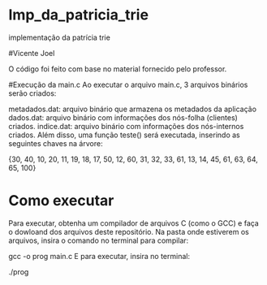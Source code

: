 # Imp_da_patricia_trie
implementação da patrícia trie

#Vicente Joel

O código foi feito com base no material fornecido pelo professor.

#Execução da main.c
Ao executar o arquivo main.c, 3 arquivos binários serão criados:

metadados.dat: arquivo binário que armazena os metadados da aplicação
dados.dat: arquivo binário com informações dos nós-folha (clientes) criados.
indice.dat: arquivo binário com informações dos nós-internos criados.
Além disso, uma função teste() será executada, inserindo as seguintes chaves na árvore:

{30, 40, 10, 20, 11, 19, 18, 17, 50, 12, 60, 31, 32, 33, 61, 13, 14, 45, 61, 63, 64, 65, 100}

# Como executar
Para executar, obtenha um compilador de arquivos C (como o GCC) e faça o dowloand dos arquivos deste repositório. Na pasta onde estiverem os arquivos, insira o comando no terminal para compilar:

gcc -o prog main.c
E para executar, insira no terminal:

./prog
